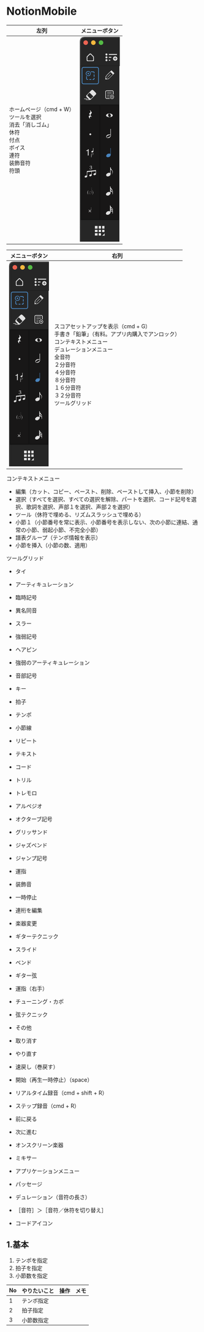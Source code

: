 # NotionMobile
|左列|メニューボタン|
|--|--|
|ホームページ（cmd + W）<br>ツールを選択<br>消去「消しゴム」<br>休符<br>付点<br>ボイス<br>連符<br>装飾音符<br>符頭|![メニューボタン](./images/cmd_button.png)  
  

|メニューボタン|右列|
|--|--|
|![メニューボタン](./images/cmd_button.png)|スコアセットアップを表示（cmd + G）<br>手書き「鉛筆」（有料。アプリ内購入でアンロック）<br>コンテキストメニュー<br>デュレーションメニュー<br>全音符<br>２分音符<br>４分音符<br>８分音符<br>１６分音符<br>３２分音符<br>ツールグリッド|

コンテキストメニュー
- 編集（カット、コピー、ペースト、削除、ペーストして挿入、小節を削除）
- 選択（すべてを選択、すべての選択を解除、パートを選択、コード記号を選択、歌詞を選択、声部１を選択、声部２を選択）
- ツール（休符で埋める、リズムスラッシュで埋める）
- 小節１（小節番号を常に表示、小節番号を表示しない、次の小節に連結、通常の小節、弱起小節、不完全小節）
- 譜表グループ（テンポ情報を表示）
- 小節を挿入（小節の数、適用）

ツールグリッド
- タイ
- アーティキュレーション
- 臨時記号
- 異名同音
- スラー
- 強弱記号
- ヘアピン
- 強弱のアーティキュレーション
- 音部記号
- キー
- 拍子
- テンポ
- 小節線
- リピート
- テキスト
- コード
- トリル
- トレモロ
- アルペジオ
- オクターブ記号
- グリッサンド
- ジャズベンド
- ジャンプ記号
- 運指
- 装飾音
- 一時停止
- 連桁を編集
- 楽器変更
- ギターテクニック
- スライド
- ベンド
- ギター弦
- 運指（右手）
- チューニング・カポ
- 弦テクニック
- その他

- 取り消す
- やり直す

- 速戻し（巻戻す）
- 開始（再生一時停止）（space）
- リアルタイム録音（cmd + shift + R）
- ステップ録音（cmd + R）
- 前に戻る
- 次に進む

- オンスクリーン楽器
- ミキサー
- アプリケーションメニュー

- パッセージ  
- デュレーション（音符の長さ）  
- ［音符］＞［音符／休符を切り替え］  
- コードアイコン  

## 1.基本
1. テンポを指定
2. 拍子を指定
3. 小節数を指定
  
|No|やりたいこと|操作|メモ|
|--|--|--|--|
|1|テンポ指定|||
|2|拍子指定|||
|3|小節数指定|||

